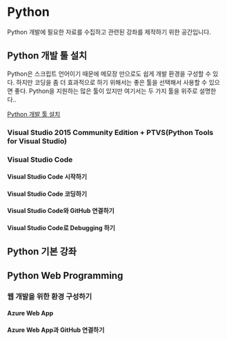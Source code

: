 # Python
Python 개발에 필요한 자료를 수집하고 관련된 강좌를 제작하기 위한 공간입니다. 

## Python 개발 툴 설치
Python은 스크립트 언어이기 때문에 메모장 만으로도 쉽게 개발 환경을 구성할 수 있다.
하지만 코딩을 좀 더 효과적으로 하기 위해서는 좋은 툴을 선택해서 사용할 수 있으면 좋다. 
Python을 지원하는 많은 툴이 있지만 여기서는 두 가지 툴을 위주로 설명한다.. 

[Python 개발 툴 설치](https://github.com/KoreaEva/Python/blob/master/1.Python%20development%20tool%20setting/Readme.md)

### Visual Studio 2015 Community Edition + PTVS(Python Tools for Visual Studio)
### Visual Studio Code
#### Visual Studio Code 시작하기
#### Visual Studio Code 코딩하기
#### Visual Studio Code와 GitHub 연결하기
#### Visual Studio Code로 Debugging 하기

## Python 기본 강좌

## Python Web Programming
### 웹 개발을 위한 환경 구성하기
#### Azure Web App
#### Azure Web App과 GitHub 연결하기
